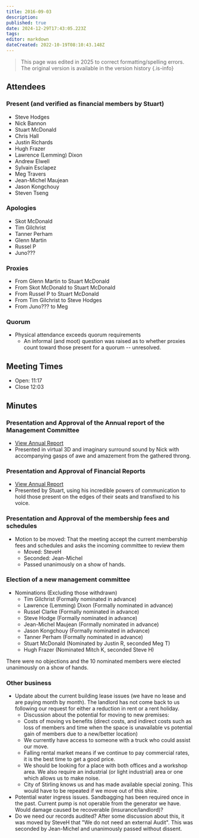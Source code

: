 ```yaml
---
title: 2016-09-03
description: 
published: true
date: 2024-12-29T17:43:05.223Z
tags: 
editor: markdown
dateCreated: 2022-10-19T08:10:43.148Z
---
```


> This page was edited in 2025 to correct formatting/spelling errors. The original version is available in the version history
{.is-info}

## Attendees

### Present (and verified as financial members by Stuart)

- Steve Hodges
- Nick Bannon
- Stuart McDonald
- Chris Hall
- Justin Richards
- Hugh Frazer
- Lawrence (Lemming) Dixon
- Andrew Elwell
- Sylvain Esclapez
- Meg Travers
- Jean-Michel Maujean
- Jason Kongchouy
- Steven Tseng

### Apologies

- Skot McDonald
- Tim Gilchrist
- Tanner Perham
- Glenn Martin
- Russel P
- Juno???

### Proxies

- From Glenn Martin to Stuart McDonald
- From Skot McDonald to Stuart McDonald
- From Russel P to Stuart McDonald
- From Tim Gilchrist to Steve Hodges
- From Juno??? to Meg

### Quorum

- Physical attendance exceeds quorum requirements
  - An informal (and moot) question was raised as to whether proxies count toward those present for a quorum -- unresolved.

## Meeting Times

- Open: 11:17
- Close 12:03

## Minutes

### Presentation and Approval of the Annual report of the Management Committee

- [View Annual Report](/docs/committee/perth_artifactory_annual_report_2015-2016.pdf)
- Presented in virtual 3D and imaginary surround sound by Nick with accompanying gasps of awe and amazement from the gathered throng.

### Presentation and Approval of Financial Reports

- [View Annual Report](/docs/committee/perth_artifactory_annual_report_2015-2016.pdf)
- Presented by Stuart, using his incredible powers of communication to hold those present on the edges of their seats and transfixed to his voice.

### Presentation and Approval of the membership fees and schedules

- Motion to be moved: That the meeting accept the current membership fees and schedules and asks the incoming committee to review them
  - Moved: SteveH
  - Seconded: Jean-Michel
  - Passed unanimously on a show of hands.

### Election of a new management committee

- Nominations (Excluding those withdrawn)
  - Tim Gilchrist (Formally nominated in advance)
  - Lawrence (Lemming) Dixon (Formally nominated in advance)
  - Russel Clarke (Formally nominated in advance)
  - Steve Hodge (Formally nominated in advance)
  - Jean-Michel Maujean (Formally nominated in advance)
  - Jason Kongchouy (Formally nominated in advance)
  - Tanner Perham (Formally nominated in advance)
  - Stuart McDonald (Nominated by Justin R, seconded Meg T)
  - Hugh Frazer (Nominated Mitch K, seconded Steve H)

There were no objections and the 10 nominated members were elected unanimously on a show of hands.

### Other business

- Update about the current building lease issues (we have no lease and are paying month by month). The landlord has not come back to us following our request for either a reduction in rent or a rent holiday.
  - Discussion about the potential for moving to new premises:
  - Costs of moving vs benefits (direct costs, and indirect costs such as loss of members and time when the space is unavailable vs potential gain of members due to a new/better location)
  - We currently have access to someone with a truck who could assist our move.
  - Falling rental market means if we continue to pay commercial rates, it is the best time to get a good price.
  - We should be looking for a place with both offices and a workshop area. We also require an industrial (or light industrial) area or one which allows us to make noise.
  - City of Stirling knows us and has made available special zoning. This would have to be repeated if we move out of this shire.
- Potential water ingress issues. Sandbagging has been required once in the past. Current pump is not operable from the generator we have. Would damage caused be recoverable (insurance/landlord)?
- Do we need our records audited? After some discussion about this, it was moved by SteveH that "We do not need an external Audit". This was seconded by Jean-Michel and unanimously passed without dissent.
